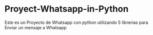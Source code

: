 # Proyect-Whatsapp-in-Python
Este es un Proyecto   de Whatsapp con python utilizando 5 librerias para Enviar un mensaje a Whatsapp
